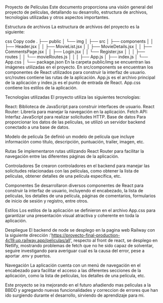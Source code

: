 Proyecto de Películas
Este documento proporciona una visión general del proyecto de películas, detallando su desarrollo, estructura de archivos, tecnologías utilizadas y otros aspectos importantes.

Estructura de archivos
La estructura de archivos del proyecto es la siguiente:

css
Copy code
.
├── public
│   └── img
│
├── src
│   ├── components
│   │   ├── Header.jsx
│   │   ├── MovieList.jsx
│   │   ├── MovieDetails.jsx
│   │   ├── CommentsPage.jsx
│   │   ├── Login.jsx
│   │   └── Register.jsx
│   │
│   ├── routes
│   │   └── movieRoutes.js
│   │
│   ├── App.js
│   ├── index.js
│   └── App.css
│
└── package.json
En la carpeta public/img se encuentran las imágenes utilizadas en el proyecto. En src/components se encuentran los componentes de React utilizados para construir la interfaz de usuario. src/routes contiene las rutas de la aplicación. App.js es el archivo principal de la aplicación y index.js es el punto de entrada de React. App.css contiene los estilos de la aplicación.

Tecnologías utilizadas
El proyecto utiliza las siguientes tecnologías:

React: Biblioteca de JavaScript para construir interfaces de usuario.
React Router: Librería para manejar la navegación en la aplicación.
Fetch API: Interfaz JavaScript para realizar solicitudes HTTP.
Base de datos
Para proporcionar los datos de las películas, se utilizó un servidor backend conectado a una base de datos.

Modelo de película
Se definió un modelo de película que incluye información como título, descripción, puntuación, trailer, imagen, etc.

Rutas
Se implementaron rutas utilizando React Router para facilitar la navegación entre las diferentes páginas de la aplicación.

Controladores
Se crearon controladores en el backend para manejar las solicitudes relacionadas con las películas, como obtener la lista de películas, obtener detalles de una película específica, etc.

Componentes
Se desarrollaron diversos componentes de React para construir la interfaz de usuario, incluyendo el encabezado, la lista de películas, los detalles de una película, páginas de comentarios, formularios de inicio de sesión y registro, entre otros.

Estilos
Los estilos de la aplicación se definieron en el archivo App.css para garantizar una presentación visual atractiva y coherente en toda la aplicación.

Despliegue
El backend de node se desplego en la pagina web Railway con la siguiente dirección :'https://proyecto-final-production-4c19.up.railway.app/peliculas/all', respecto al front de react, se desplego en Netlify, mostrando problemas de fetch que no he sido capaz de solventar, seguire investigando para averiguar cual es la causa del error, pese a aportar .env y puertos.

Navegación
La aplicación cuenta con un menú de navegación en el encabezado para facilitar el acceso a las diferentes secciones de la aplicación, como la lista de películas, los detalles de una película, etc.

Este proyecto se ira mejorando en el futuro añadiendo mas peliculas a la BBDD y agregando nuevas funcionalidades y correccion de errores que han ido surgiendo durante el desarrollo, sirviendo de  aprendizaje para mi.